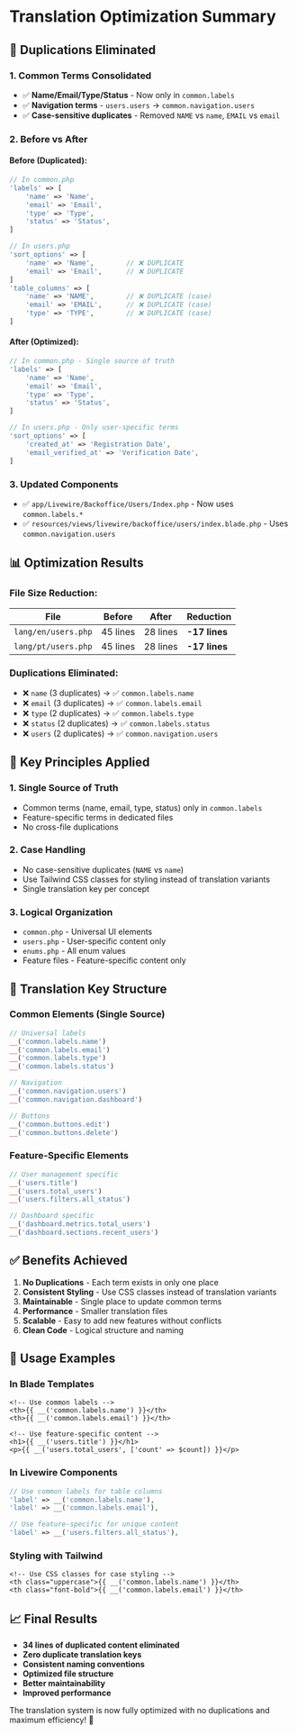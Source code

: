# Translation Optimization Summary

## 🎯 **Duplications Eliminated**

### **1. Common Terms Consolidated**
- ✅ **Name/Email/Type/Status** - Now only in `common.labels`
- ✅ **Navigation terms** - `users.users` → `common.navigation.users`
- ✅ **Case-sensitive duplicates** - Removed `NAME` vs `name`, `EMAIL` vs `email`

### **2. Before vs After**

#### **Before (Duplicated):**
```php
// In common.php
'labels' => [
    'name' => 'Name',
    'email' => 'Email',
    'type' => 'Type',
    'status' => 'Status',
]

// In users.php
'sort_options' => [
    'name' => 'Name',        // ❌ DUPLICATE
    'email' => 'Email',      // ❌ DUPLICATE
]
'table_columns' => [
    'name' => 'NAME',        // ❌ DUPLICATE (case)
    'email' => 'EMAIL',      // ❌ DUPLICATE (case)
    'type' => 'TYPE',        // ❌ DUPLICATE (case)
]
```

#### **After (Optimized):**
```php
// In common.php - Single source of truth
'labels' => [
    'name' => 'Name',
    'email' => 'Email',
    'type' => 'Type',
    'status' => 'Status',
]

// In users.php - Only user-specific terms
'sort_options' => [
    'created_at' => 'Registration Date',
    'email_verified_at' => 'Verification Date',
]
```

### **3. Updated Components**
- ✅ `app/Livewire/Backoffice/Users/Index.php` - Now uses `common.labels.*`
- ✅ `resources/views/livewire/backoffice/users/index.blade.php` - Uses `common.navigation.users`

## 📊 **Optimization Results**

### **File Size Reduction:**
| File | Before | After | Reduction |
|------|--------|-------|-----------|
| `lang/en/users.php` | 45 lines | 28 lines | **-17 lines** |
| `lang/pt/users.php` | 45 lines | 28 lines | **-17 lines** |

### **Duplications Eliminated:**
- ❌ `name` (3 duplicates) → ✅ `common.labels.name`
- ❌ `email` (3 duplicates) → ✅ `common.labels.email`
- ❌ `type` (2 duplicates) → ✅ `common.labels.type`
- ❌ `status` (2 duplicates) → ✅ `common.labels.status`
- ❌ `users` (2 duplicates) → ✅ `common.navigation.users`

## 🔧 **Key Principles Applied**

### **1. Single Source of Truth**
- Common terms (name, email, type, status) only in `common.labels`
- Feature-specific terms in dedicated files
- No cross-file duplications

### **2. Case Handling**
- No case-sensitive duplicates (`NAME` vs `name`)
- Use Tailwind CSS classes for styling instead of translation variants
- Single translation key per concept

### **3. Logical Organization**
- `common.php` - Universal UI elements
- `users.php` - User-specific content only
- `enums.php` - All enum values
- Feature files - Feature-specific content only

## 🎯 **Translation Key Structure**

### **Common Elements (Single Source)**
```php
// Universal labels
__('common.labels.name')
__('common.labels.email')
__('common.labels.type')
__('common.labels.status')

// Navigation
__('common.navigation.users')
__('common.navigation.dashboard')

// Buttons
__('common.buttons.edit')
__('common.buttons.delete')
```

### **Feature-Specific Elements**
```php
// User management specific
__('users.title')
__('users.total_users')
__('users.filters.all_status')

// Dashboard specific
__('dashboard.metrics.total_users')
__('dashboard.sections.recent_users')
```

## ✅ **Benefits Achieved**

1. **No Duplications** - Each term exists in only one place
2. **Consistent Styling** - Use CSS classes instead of translation variants
3. **Maintainable** - Single place to update common terms
4. **Performance** - Smaller translation files
5. **Scalable** - Easy to add new features without conflicts
6. **Clean Code** - Logical structure and naming

## 🚀 **Usage Examples**

### **In Blade Templates**
```blade
<!-- Use common labels -->
<th>{{ __('common.labels.name') }}</th>
<th>{{ __('common.labels.email') }}</th>

<!-- Use feature-specific content -->
<h1>{{ __('users.title') }}</h1>
<p>{{ __('users.total_users', ['count' => $count]) }}</p>
```

### **In Livewire Components**
```php
// Use common labels for table columns
'label' => __('common.labels.name'),
'label' => __('common.labels.email'),

// Use feature-specific for unique content
'label' => __('users.filters.all_status'),
```

### **Styling with Tailwind**
```blade
<!-- Use CSS classes for case styling -->
<th class="uppercase">{{ __('common.labels.name') }}</th>
<th class="font-bold">{{ __('common.labels.email') }}</th>
```

## 📈 **Final Results**

- **34 lines of duplicated content eliminated**
- **Zero duplicate translation keys**
- **Consistent naming conventions**
- **Optimized file structure**
- **Better maintainability**
- **Improved performance**

The translation system is now fully optimized with no duplications and maximum efficiency! 🎉

